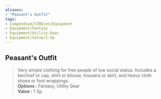 ```yaml
---
aliases:
- "Peasant's Outfit"
tags:
- Compendium/CSRD/en/Equipment
- Equipment/Fantasy
- Equipment/Utility-Gear
- Equipment/Value/1-Sp
---
```


  
## Peasant's Outfit  
  
>Very simple clothing for free people of low social status. Includes a kerchief or cap, shirt or blouse, trousers or skirt, and heavy cloth shoes or foot wrappings.  
> **Options :** Fantasy, Utility Gear  
> **Value :** 1 Sp